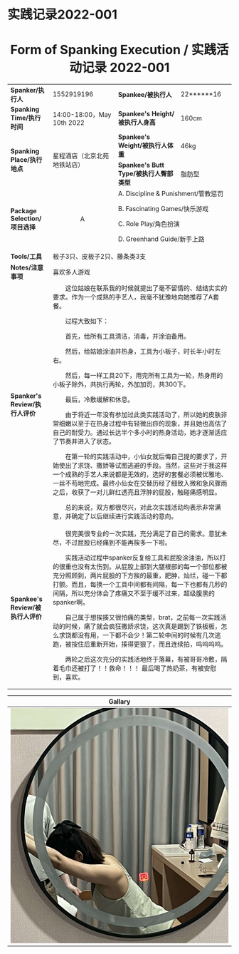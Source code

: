 # 实践记录2022-001


# <center>Form of Spanking Execution / 实践活动记录 2022-001​</center>

<table>
    <tr>
        <td><b>Spanker/执行人</b></td>
        <td>1552919196</td>
        <td><b>Spankee/被执行人</b></td>
        <td>22******16</td>
    </tr>
    <tr>
        <td><b>Spanking Time/执行时间</b></td>
        <td>14:00-18:00，May 10th 2022</td>
        <td><b>Spankee's Height/被执行人身高</b></td>
        <td>160cm</td>
    </tr>
    <tr>
        <td rowspan=2><b>Spanking Place/执行地点</b></td>
        <td rowspan=2>星程酒店（北京北苑地铁站店）</td>
        <td><b>Spankee's Weight/被执行人体重</b></td>
        <td>46kg</td>
    </tr> 
    <tr>
        <td><b>Spankee's Butt Type/被执行人臀部类型</b></td>
        <td>脂肪型</td>
    </tr>
    <tr>
        <td><b>Package Selection/项目选择</b></td>
        <td style="text-align: center;">A</td>
        <td colspan =2>
        A. Discipline & Punishment/管教惩罚

B. Fascinating Games/快乐游戏

C. Role Play/角色扮演

D. Greenhand Guide/新手上路
        </td>
    </tr>
    <tr>
        <td><b>Tools/工具</b></td>
        <td colspan=3>板子3只、皮板子2只、藤条类3支</td>
    </tr>
    <tr>
        <td><b>Notes/注意事项</b></td>
        <td colspan=3>喜欢多人游戏</td>
    </tr>
    <tr>
        <td><b>Spanker's Review/执行人评价</b></td>
        <td colspan=3>
            &emsp;&emsp;这位姑娘在联系我的时候就提出了毫不留情的、结结实实的要求。作为一个成熟的手艺人，我毫不犹豫地向她推荐了A套餐。

&emsp;&emsp;过程大致如下：

&emsp;&emsp;首先，给所有工具清洁，消毒，并涂油备用。

&emsp;&emsp;然后，给姑娘涂油并热身，工具为小板子，时长半小时左右。

&emsp;&emsp;然后，每一样工具20下，用完所有工具为一轮，热身用的小板子除外，共执行两轮，外加加罚，共300下。

&emsp;&emsp;最后，冷敷缓解和休息。

&emsp;&emsp;由于将近一年没有参加过此类实践活动了，所以她的皮肤非常细嫩以至于在热身过程中有轻微出痧的现象，并且她也高估了自己的耐受力。通过长达半个多小时的热身活动，她才逐渐适应了节奏并进入了状态。

&emsp;&emsp;在第一轮的实践活动中，小仙女就后悔自己提的要求了，开始使出了求饶、撒娇等试图逃避的手段。当然，这些对于我这样一个成熟的手艺人来说都是无效的，选好的套餐必须被优雅地、一丝不苟地完成。最终小仙女在交替历经了细致入微和急风骤雨之后，收获了一对儿鲜红透亮且浮肿的屁股，触碰痛感明显。

&emsp;&emsp;总的来说，双方都很尽兴，对此次实践活动均表示非常满意，并确定了以后继续进行实践活动的意向。
        </td>
    </tr>
    <tr>
        <td><b>Spankee's Review/被执行人评价 </b></td>
        <td colspan=3>&emsp;&emsp;很完美很专业的一次实践，充分满足了自己的需求。意犹未尽，不过屁股已经痛到不能再挨多一下啦。

&emsp;&emsp;实践活动过程中spanker反复给工具和屁股涂油油，所以打的很重也没有太伤到。从屁股上部到大腿根部的每一个部位都被充分照顾到，两片屁股的下方挨的最重，肥肿，灿烂，碰一下都打颤。而且，每换一个工具中间都有间隔，每一下也都有几秒的间隔，所以充分体会了疼痛又不至于缓不过来，超级腹黑的spanker啊。

&emsp;&emsp;自己属于想挨揍又很怕痛的类型，brat，之前每一次实践活动的时候，痛了就会疯狂撒娇求饶，这次真是踢到了铁板板，怎么求饶都没有用，一下都不会少！第二轮中间的时候有几次逃跑，被按住后重新开始，揍得更狠了，而且连续拍，呜呜呜呜。

&emsp;&emsp;两轮之后这次充分的实践活地终于落幕，有被哥哥冷敷，隔着毛巾还被打了！！救命！！！
最后喝了热奶茶，有被安慰到，喜欢。</td>
    </tr>
</table>

|**Gallary**|
|---|
|![场景图](/images/2022-001.jpg "场景")|
